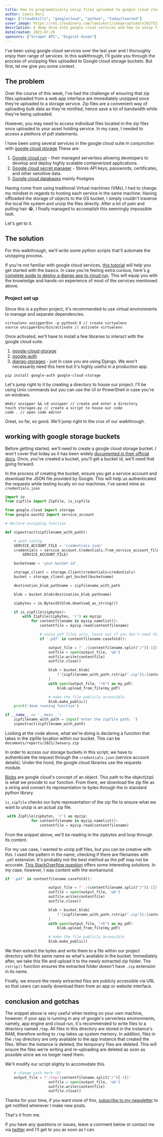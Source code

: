 ```yaml
---
title: How to programatically unzip files uploaded to google cloud storage buckets
author: Lewis Kori
tags: ["cloudskills", "googlecloud", "python", "todayilearned"]
cover_image: https://res.cloudinary.com/lewiskori/image/upload/v1627531895/blog/gcloud_g8xnjh.jpg
description: A deep dive into google cloud services and how to unzip files from a google cloud bucket
dateCreated: 2021-07-29
sponsors: ["Scraper API", "Digital Ocean"]
---
```


I've been using google cloud services over the last year and I thoroughly enjoy their range of services. In this walkthrough, I'll guide you through the process of unzipping files uploaded to Google cloud storage buckets. But first, let me give you some context.

## The problem

Over the course of this week, I've had the challenge of ensuring that zip files uploaded from a web app interface are immediately unzipped once they're uploaded to a storage service. Zip files are a convenient way of uploading bulk data as they're minified, hence save a lot of bandwidth while they're being uploaded.

However, you may need to access individual files located in the zip files once uploaded to your asset holding service. In my case, I needed to access a plethora of pdf statements.

I have been using several services in the google cloud suite in conjunction with [google cloud storage](https://cloud.google.com/storage)
These are:

1. [Google cloud run](https://cloud.google.com/run) - their managed serverless allowing developers to develop and deploy highly scalable containerized applications.
2. [Google cloud secret manager](https://cloud.google.com/secret-manager) - Stores API keys, passwords, certificates, and other sensitive data.
3. [Google cloud databases](https://cloud.google.com/products/databases) mainly Postgres

Having come from using traditional Virtual machines (VMs), I had to change my mindset in regards to hosting each service in the same machine. Having offloaded the storage of objects to the GS bucket, I simply couldn't traverse the local file system and unzip the files directly. After a lot of pain and pulling hair 😂, I finally managed to accomplish this seemingly impossible task.

Let's get to it.

## The solution

For this walkthrough, we'll write some python scripts that'll automate the unzipping process.

If you're not familiar with google cloud services, [this tutorial](https://cloud.google.com/docs) will help you get started with the basics. In case you're feeling extra curious, here's [a complete guide to deploy a django app to cloud run](https://codelabs.developers.google.com/codelabs/cloud-run-django/#0). This will equip you with the knowledge and hands-on experience of most of the services mentioned above.

### Project set up

Since this is a python project, it's recommended to use virtual environments to manage and separate dependencies.

```shell
virtualenv unzipperEnv -p python3.9 // create virtualenv
source unzipperEnv/bin/activate // activate virtualenv

```

Once activated, we'll have to install a few libraries to interact with the google cloud suite.

1. [google-cloud-storage](https://googleapis.dev/python/storage/latest/index.html)
2. [google-auth](https://google-auth.readthedocs.io/en/master/)
3. [django-storages](https://django-storages.readthedocs.io/en/latest/) - just in case you are using Django. We won't necessarily need this here but it's highly useful in a production app.

```shell
pip install google-auth google-cloud-storage

```

Let's jump right to it by creating a directory to house our project. I'll be using Unix commands but you can use the UI or PowerShell in case you're on windows.

```shell
mkdir unzipper && cd unzipper // create and enter a directory
touch storages.py // create a script to house our code
code . // open code editor
```

Great, so far, so good. We'll jump right to the crux of our walkthrough.

## working with google storage buckets

Before getting started, we'll need to create a google cloud storage bucket. I won't cover that today as it has been widely [documented in their official docs](https://cloud.google.com/storage/docs/cloud-console#_creatingbuckets).
Once, you've created a bucket, you'll get a bucket id, we'll need that going forward.

In the process of creating the bucket, ensure you get a service account and download the JSON file provided by Google.
This will help us authenticated the requests while testing locally on our machines. I've saved mine as `credentials.json`

```python
import io
from zipfile import ZipFile, is_zipfile

from google.cloud import storage
from google.oauth2 import service_account

# declare unzipping function

def zipextract(zipfilename_with_path):

    # auth config
    SERVICE_ACCOUNT_FILE = 'credentials.json'
    credentials = service_account.Credentials.from_service_account_file(
        SERVICE_ACCOUNT_FILE)

    bucketname = 'your-bucket-id'

    storage_client = storage.Client(credentials=credentials)
    bucket = storage_client.get_bucket(bucketname)

    destination_blob_pathname = zipfilename_with_path

    blob = bucket.blob(destination_blob_pathname)

    zipbytes = io.BytesIO(blob.download_as_string())

    if is_zipfile(zipbytes):
        with ZipFile(zipbytes, 'r') as myzip:
            for contentfilename in myzip.namelist():
                contentfile = myzip.read(contentfilename)

                # unzip pdf files only, leave out if you don't need this.
                if '.pdf' in contentfilename.casefold():

                    output_file = f'./{contentfilename.split("/")[-1]}'
                    outfile = open(output_file, 'wb')
                    outfile.write(contentfile)
                    outfile.close()

                    blob = bucket.blob(
                        f'{zipfilename_with_path.rstrip(".zip")}/{contentfilename}'
                    )
                    with open(output_file, "rb") as my_pdf:
                        blob.upload_from_file(my_pdf)

                    # make the file publicly accessible
                    blob.make_public()
    print('done running function')

if __name__ == '__main__':
    zipfilename_with_path = input('enter the zipfile path: ')
    zipextract(zipfilename_with_path)

```

Looking at the code above, what we're doing is declaring a function that takes in the zipfile location within our bucket. This can be `documents/reports/2021/January.zip`

In order to access our storage buckets in this script, we have to authenticate the request through the `credentials.json` (service account details). Under the hood, the google cloud libraries use the requests module.

[Blobs](https://googleapis.dev/python/storage/latest/blobs.html) are google cloud's concept of an object. This path to the object(zip) is what we provide to our function. From there, we download the zip file as a string and convert its representation to bytes through the io standard python library.

`is_zipfile` checks our byte representation of the zip file to ensure what we want to unzip is an actual zip file.

```python
 with ZipFile(zipbytes, 'r') as myzip:
            for contentfilename in myzip.namelist():
                contentfile = myzip.read(contentfilename)

```

From the snippet above, we'll be reading in the zipbytes and loop through its content.

For my use case, I wanted to unzip pdf files, but you can be creative with this. I used the pattern in the name, checking if there are filenames with `.pdf` extension. It's probably not the best method as the pdf may not be accurate. [This StackOverflow question](https://stackoverflow.com/questions/6186980/determine-if-a-byte-is-a-pdf-file) offers some interesting solutions. In my case, however, I was content with the workaround.

```python
if '.pdf' in contentfilename.casefold():

                    output_file = f'./{contentfilename.split("/")[-1]}'
                    outfile = open(output_file, 'wb')
                    outfile.write(contentfile)
                    outfile.close()

                    blob = bucket.blob(
                        f'{zipfilename_with_path.rstrip(".zip")}/{contentfilename}'
                    )
                    with open(output_file, "rb") as my_pdf:
                        blob.upload_from_file(my_pdf)

                    # make the file publicly accessible
                    blob.make_public()

```

We then extract the bytes and write them to a file within our project directory with the same name as what's available in the bucket. Immediately after, we take this file and upload it to the newly extracted zip folder. The `rstrip()` function ensures the extracted folder doesn't have `.zip` extension in its name.

Finally, we ensure the newly extracted files are publicly accessible via URL so that users can easily download them from an app or website interface.

## conclusion and gotchas

The snippet above is very useful when testing on your own machine, however, if your app is running in any of google's serverless environments, namely, app engine and cloud run, it's recommended to write files to a directory named `/tmp`.
All files in this directory are stored in the instance's RAM, therefore writing to `/tmp` takes up system memory. In addition, files in the `/tmp` directory are only available to the app instance that created the files. When the instance is deleted, the temporary files are deleted. This will ensure the files we're writing and re-uploading are deleted as soon as possible since we no longer need them.

We'll modify our script slighty to accomodate this.

```python
    # change path here 👇🏽
    output_file = f'/tmp/{contentfilename.split("/")[-1]}'
                    outfile = open(output_file, 'wb')
                    outfile.write(contentfile)
                    outfile.close()
```

Thanks for your time, if you want more of this, [subscribe to my newsletter](https://mailchi.mp/c42286076bd8/lewiskori) to get notified whenever I make new posts.

That's it from me.

If you have any questions or issues, leave a comment below or contact me via [twitter](https://twitter.com/lewis_kihiu) and I'll get to you as soon as I can.
